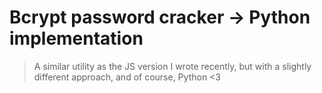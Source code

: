 # Bcrypt password cracker -> Python implementation

> A similar utility as the JS version I wrote recently, but with a slightly different approach, and of course, Python <3